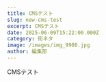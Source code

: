 ```yaml
---
title: CMSテスト
slug: new-cms-test
excerpt: CMSテスト
date: 2025-06-09T15:22:00.000Z
category: 街ネタ
image: /images/img_9908.jpg
author: 編集部
---
```

CMSテスト

![]()
